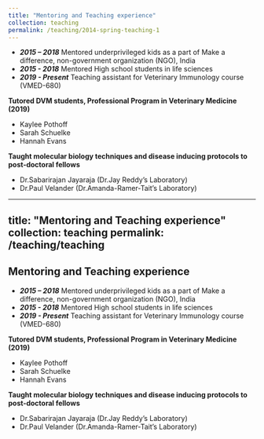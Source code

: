 ```yaml
---
title: "Mentoring and Teaching experience"
collection: teaching
permalink: /teaching/2014-spring-teaching-1
---
```

* ***2015 – 2018***       Mentored underprivileged kids as a part of Make a difference, non-government organization (NGO), India        
* ***2015 - 2018***       Mentored High school students in life sciences                                                             
* ***2019 - Present***    Teaching assistant for Veterinary Immunology course (VMED-680)   

**Tutored DVM students, Professional Program in Veterinary Medicine (2019)**
* Kaylee Pothoff
* Sarah Schuelke
* Hannah Evans

**Taught molecular biology techniques and disease inducing protocols to post-doctoral fellows**
* Dr.Sabarirajan Jayaraja (Dr.Jay Reddy’s Laboratory)
* Dr.Paul Velander (Dr.Amanda-Ramer-Tait’s Laboratory)


---
title: "Mentoring and Teaching experience"
collection: teaching
permalink: /teaching/teaching
---
Mentoring and Teaching experience
---
* ***2015 – 2018***       Mentored underprivileged kids as a part of Make a difference, non-government organization (NGO), India        
* ***2015 - 2018***       Mentored High school students in life sciences                                                             
* ***2019 - Present***    Teaching assistant for Veterinary Immunology course (VMED-680)   

**Tutored DVM students, Professional Program in Veterinary Medicine (2019)**
* Kaylee Pothoff
* Sarah Schuelke
* Hannah Evans

**Taught molecular biology techniques and disease inducing protocols to post-doctoral fellows**
* Dr.Sabarirajan Jayaraja (Dr.Jay Reddy’s Laboratory)
* Dr.Paul Velander (Dr.Amanda-Ramer-Tait’s Laboratory)
